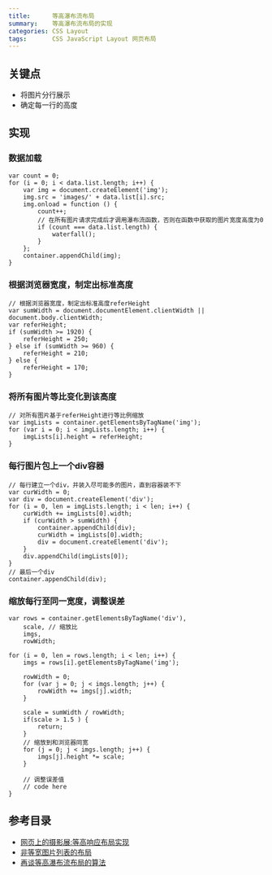 ```yaml
---
title:      等高瀑布流布局
summary:    等高瀑布流布局的实现
categories: CSS Layout
tags:       CSS JavaScript Layout 网页布局
---
```


##  关键点

- 将图片分行展示
- 确定每一行的高度

## 实现

### 数据加载

```
var count = 0;
for (i = 0; i < data.list.length; i++) {
    var img = document.createElement('img');
    img.src = 'images/' + data.list[i].src;
    img.onload = function () {
        count++;
        // 在所有图片请求完成后才调用瀑布流函数，否则在函数中获取的图片宽度高度为0
        if (count === data.list.length) {
            waterfall();
        }
    };
    container.appendChild(img);
}
```

### 根据浏览器宽度，制定出标准高度

```
// 根据浏览器宽度，制定出标准高度referHeight
var sumWidth = document.documentElement.clientWidth || document.body.clientWidth;
var referHeight;
if (sumWidth >= 1920) {
    referHeight = 250;
} else if (sumWidth >= 960) {
    referHeight = 210;
} else {
    referHeight = 170;
}
```

### 将所有图片等比变化到该高度

```
// 对所有图片基于referHeight进行等比例缩放
var imgLists = container.getElementsByTagName('img');
for (var i = 0; i < imgLists.length; i++) {
    imgLists[i].height = referHeight;
}
```

### 每行图片包上一个div容器

```
// 每行建立一个div，并装入尽可能多的图片，直到容器装不下
var curWidth = 0;
var div = document.createElement('div');
for (i = 0, len = imgLists.length; i < len; i++) {
    curWidth += imgLists[0].width;
    if (curWidth > sumWidth) {
        container.appendChild(div);
        curWidth = imgLists[0].width;
        div = document.createElement('div');
    }
    div.appendChild(imgLists[0]);
}
// 最后一个div
container.appendChild(div);
```

### 缩放每行至同一宽度，调整误差

```
var rows = container.getElementsByTagName('div'),
    scale, // 缩放比
    imgs,
    rowWidth;

for (i = 0, len = rows.length; i < len; i++) {
    imgs = rows[i].getElementsByTagName('img');

    rowWidth = 0;
    for (var j = 0; j < imgs.length; j++) {
        rowWidth += imgs[j].width;
    }

    scale = sumWidth / rowWidth;
    if(scale > 1.5 ) {
        return;
    }
    // 缩放到和浏览器同宽
    for (j = 0; j < imgs.length; j++) {
        imgs[j].height *= scale;
    }

    // 调整误差值
    // code here
}
```

## 参考目录

- [网页上的摄影展:等高响应布局实现](http://isux.tencent.com/high-equal-response-layout-html.html)
- [非等宽图片列表的布局](http://stylechen.com/not-fixed-width-imglist-layout.html)
- [再谈等高瀑布流布局的算法](http://stylechen.com/fixed-height-waterfall.html)